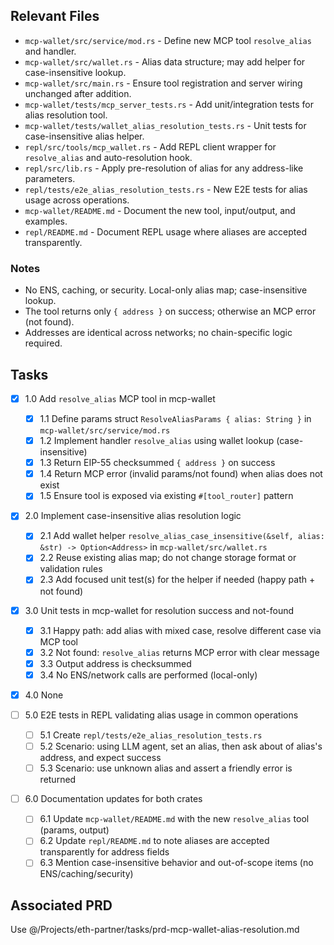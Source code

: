 ## Relevant Files

- `mcp-wallet/src/service/mod.rs` - Define new MCP tool `resolve_alias` and handler.
- `mcp-wallet/src/wallet.rs` - Alias data structure; may add helper for case-insensitive lookup.
- `mcp-wallet/src/main.rs` - Ensure tool registration and server wiring unchanged after addition.
- `mcp-wallet/tests/mcp_server_tests.rs` - Add unit/integration tests for alias resolution tool.
- `mcp-wallet/tests/wallet_alias_resolution_tests.rs` - Unit tests for case-insensitive alias helper.
- `repl/src/tools/mcp_wallet.rs` - Add REPL client wrapper for `resolve_alias` and auto-resolution hook.
- `repl/src/lib.rs` - Apply pre-resolution of alias for any address-like parameters.
- `repl/tests/e2e_alias_resolution_tests.rs` - New E2E tests for alias usage across operations.
- `mcp-wallet/README.md` - Document the new tool, input/output, and examples.
- `repl/README.md` - Document REPL usage where aliases are accepted transparently.

### Notes

- No ENS, caching, or security. Local-only alias map; case-insensitive lookup.
- The tool returns only `{ address }` on success; otherwise an MCP error (not found).
- Addresses are identical across networks; no chain-specific logic required.

## Tasks

- [x] 1.0 Add `resolve_alias` MCP tool in mcp-wallet
  - [x] 1.1 Define params struct `ResolveAliasParams { alias: String }` in `mcp-wallet/src/service/mod.rs`
  - [x] 1.2 Implement handler `resolve_alias` using wallet lookup (case-insensitive)
  - [x] 1.3 Return EIP-55 checksummed `{ address }` on success
  - [x] 1.4 Return MCP error (invalid params/not found) when alias does not exist
  - [x] 1.5 Ensure tool is exposed via existing `#[tool_router]` pattern

- [x] 2.0 Implement case-insensitive alias resolution logic
  - [x] 2.1 Add wallet helper `resolve_alias_case_insensitive(&self, alias: &str) -> Option<Address>` in `mcp-wallet/src/wallet.rs`
  - [x] 2.2 Reuse existing alias map; do not change storage format or validation rules
  - [x] 2.3 Add focused unit test(s) for the helper if needed (happy path + not found)

- [x] 3.0 Unit tests in mcp-wallet for resolution success and not-found
  - [x] 3.1 Happy path: add alias with mixed case, resolve different case via MCP tool
  - [x] 3.2 Not found: `resolve_alias` returns MCP error with clear message
  - [x] 3.3 Output address is checksummed
  - [x] 3.4 No ENS/network calls are performed (local-only)

- [x] 4.0 None

- [ ] 5.0 E2E tests in REPL validating alias usage in common operations
  - [ ] 5.1 Create `repl/tests/e2e_alias_resolution_tests.rs`
  - [ ] 5.2 Scenario: using LLM agent, set an alias, then ask about of alias's address, and expect success
  - [ ] 5.3 Scenario: use unknown alias and assert a friendly error is returned

- [ ] 6.0 Documentation updates for both crates
  - [ ] 6.1 Update `mcp-wallet/README.md` with the new `resolve_alias` tool (params, output)
  - [ ] 6.2 Update `repl/README.md` to note aliases are accepted transparently for address fields
  - [ ] 6.3 Mention case-insensitive behavior and out-of-scope items (no ENS/caching/security)

## Associated PRD

Use @/Projects/eth-partner/tasks/prd-mcp-wallet-alias-resolution.md
